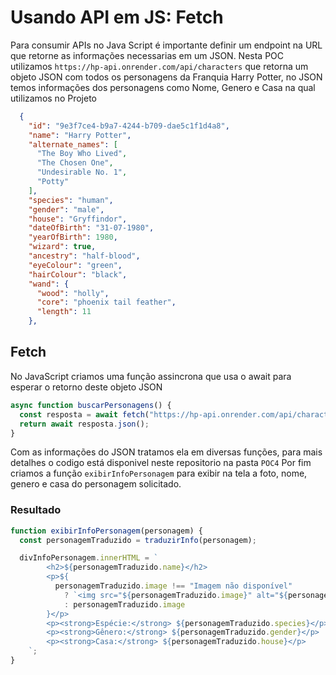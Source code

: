 # Usando API em JS: Fetch
Para consumir APIs no Java Script é importante definir um endpoint na URL que retorne as informações necessarias em um JSON.
Nesta POC utilizamos ```https://hp-api.onrender.com/api/characters``` que retorna um objeto JSON com todos os personagens da Franquia Harry Potter, no JSON temos informações dos personagens como Nome, Genero e Casa na qual utilizamos no Projeto

``` json
  {
    "id": "9e3f7ce4-b9a7-4244-b709-dae5c1f1d4a8",
    "name": "Harry Potter",
    "alternate_names": [
      "The Boy Who Lived",
      "The Chosen One",
      "Undesirable No. 1",
      "Potty"
    ],
    "species": "human",
    "gender": "male",
    "house": "Gryffindor",
    "dateOfBirth": "31-07-1980",
    "yearOfBirth": 1980,
    "wizard": true,
    "ancestry": "half-blood",
    "eyeColour": "green",
    "hairColour": "black",
    "wand": {
      "wood": "holly",
      "core": "phoenix tail feather",
      "length": 11
    },
```
## Fetch
No JavaScript criamos uma função assincrona que usa o await para esperar o retorno deste objeto JSON

``` javascript
async function buscarPersonagens() {
  const resposta = await fetch("https://hp-api.onrender.com/api/characters");
  return await resposta.json();
}
```

Com as informações do JSON tratamos ela em diversas funções, para mais detalhes o codigo está disponivel neste repositorio na pasta ```POC4```
Por fim criamos a função ```exibirInfoPersonagem``` para exibir na tela a foto, nome, genero e casa do personagem solicitado.

### Resultado

``` javascript
function exibirInfoPersonagem(personagem) {
  const personagemTraduzido = traduzirInfo(personagem);

  divInfoPersonagem.innerHTML = `
        <h2>${personagemTraduzido.name}</h2>
        <p>${
          personagemTraduzido.image !== "Imagem não disponível"
            ? `<img src="${personagemTraduzido.image}" alt="${personagemTraduzido.name}" style="width: 200px;">`
            : personagemTraduzido.image
        }</p>
        <p><strong>Espécie:</strong> ${personagemTraduzido.species}</p>
        <p><strong>Gênero:</strong> ${personagemTraduzido.gender}</p>
        <p><strong>Casa:</strong> ${personagemTraduzido.house}</p>
    `;
}
```


